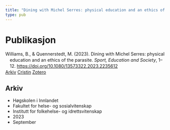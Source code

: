 ```yaml
---
title: "Dining with Michel Serres: physical education and an ethics of the parasite"
type: pub
---
```

<h1>Publikasjon</h1>
<article id="csl-bib-container-MCWHIHXI" class="csl-bib-container">
  <div class="csl-bib-body" style="line-height: 1.35; padding-left: 1em; text-indent:-1em;">
  <div class="csl-entry">Williams, B., &amp; Quennerstedt, M. (2023). Dining with Michel Serres: physical education and an ethics of the parasite. <i>Sport, Education and Society</i>, 1&#x2013;12. <a href="https://doi.org/10.1080/13573322.2023.2235612">https://doi.org/10.1080/13573322.2023.2235612</a></div>
</div>
  <div class="csl-bib-buttons">
    <a href="#taxonomy-article-MCWHIHXI" class="csl-bib-button">Arkiv</a>
    <a href="https://app.cristin.no/results/show.jsf?id=2172484" alt="Cristin URL" class="csl-bib-button">Cristin</a>
    <a href="http://zotero.org/groups/5022929/items/MCWHIHXI" alt="Zotero URL" class="csl-bib-button">Zotero</a>
  </div>
  <div id="csl-bib-meta-container-MCWHIHXI"></div>
</article>
<div id="csl-bib-meta-MCWHIHXI" class="csl-bib-meta">
  <article id="taxonomy-article-MCWHIHXI" class="taxonomy-article">
    <h1>Arkiv</h1>
    <ul>
      <li>Høgskolen i Innlandet</li>
      <li>Fakultet for helse- og sosialvitenskap</li>
      <li>Institutt for folkehelse- og idrettsvitenskap</li>
      <li>2023</li>
      <li>September</li>
    </ul>
  </article>
</div>
